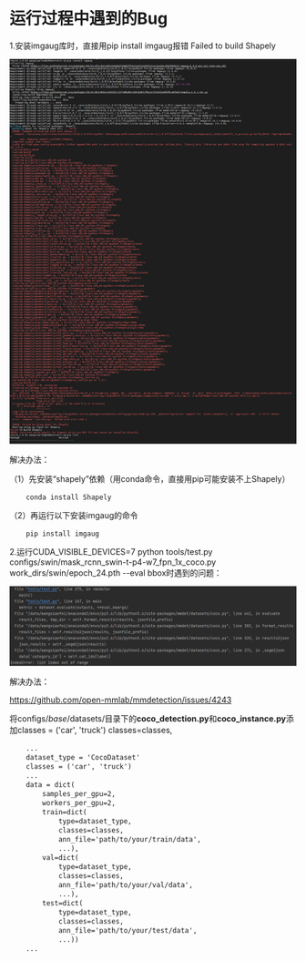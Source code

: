 # 运行过程中遇到的Bug

1.安装imgaug库时，直接用pip install imgaug报错 Failed to build Shapely

![image](https://github.com/wangxiaofei2022/Bug/blob/main/Failed_to_build_Shapely.png)

解决办法：

（1）先安装“shapely”依赖（用conda命令，直接用pip可能安装不上Shapely）

        conda install Shapely


（2）再运行以下安装imgaug的命令

        pip install imgaug




2.运行CUDA_VISIBLE_DEVICES=7 python tools/test.py configs/swin/mask_rcnn_swin-t-p4-w7_fpn_1x_coco.py work_dirs/swin/epoch_24.pth  --eval bbox时遇到的问题：

![image](https://github.com/wangxiaofei2022/Bug/blob/main/IndexError_list_index_out_of_range.png)

解决办法：

https://github.com/open-mmlab/mmdetection/issues/4243

将configs/_base_/datasets/目录下的**coco_detection.py**和**coco_instance.py**添加classes = ('car', 'truck')  classes=classes,

        ...
        dataset_type = 'CocoDataset'
        classes = ('car', 'truck')
        ...
        data = dict(
            samples_per_gpu=2,
            workers_per_gpu=2,
            train=dict(
                type=dataset_type,
                classes=classes,
                ann_file='path/to/your/train/data',
                ...),
            val=dict(
                type=dataset_type,
                classes=classes,
                ann_file='path/to/your/val/data',
                ...),
            test=dict(
                type=dataset_type,
                classes=classes,
                ann_file='path/to/your/test/data',
                ...))
        ...

